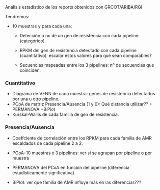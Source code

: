 Análisis estadístico de los reports obtenidos con GROOT/ARIBA/RGI

Tendremos:

- 10 muestras y para cada una:

  - Detección o no de un gen de resistencia con cada pipeline (categórico)

  - RPKM del gen de resistencia detectado con cada pipeline (cuantitativo): escalar estos valores para que sean comparables?

  - Secuencias mapeadas entre los 3 pipelines: nº de secuencias que coinciden. 

    

### Cuantitativo

+ Diagrama de VENN de cada muestra: genes de resistencia detectados por una u otro pipeline. 
+ PCoA de matriz Presencia/Ausencia (1 y 0): Qué distancia utilizar?? + PERMANOVA +BiPlot
+ Kurskal-Wallis de cada familia de gen de resistencia. 

### Presencia/Ausencia

+ Coeffciente de correlación entre los RPKM para cada familia de AMR escaldados de cada pipeline 2 a 2. 

+ PCoA: 10 muestras x 3 pipelines: ver si se agrupan por pipeline o por muestra

+ PERMANOVA del PCoA en función del pipeline (diferencia estadísticamente significativa)

+ BiPlot: ver que familia de AMR influye más en las diferencias???

  